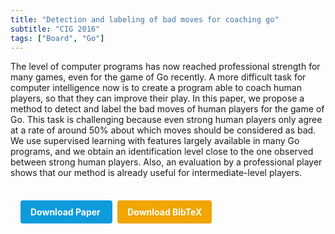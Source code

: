 ```yaml
---
title: "Detection and labeling of bad moves for coaching go"
subtitle: "CIG 2016"
tags: ["Board", "Go"]
---
```


The level of computer programs has now reached professional strength for many games, even for the game of Go recently. A more difficult task for computer intelligence now is to create a program able to coach human players, so that they can improve their play. In this paper, we propose a method to detect and label the bad moves of human players for the game of Go. This task is challenging because even strong human players only agree at a rate of around 50% about which moves should be considered as bad. We use supervised learning with features largely available in many Go programs, and we obtain an identification level close to the one observed between strong human players. Also, an evaluation by a professional player shows that our method is already useful for intermediate-level players.



<div style="margin-top: 1rem; padding: 1rem; display: inline-block;">

  <a href="https://doi.org/10.1109/CIG.2016.7860441" target="_blank" style="background-color: #0d9bdc; color: white; padding: 10px 16px; margin-right: 8px; text-decoration: none; border-radius: 4px; font-weight: bold;">
    Download Paper
  </a>

  <a href="../bib/detection-and-labeling-of-bad-moves-for-coaching-go.bib" download style="background-color: #f0a500; color: white; padding: 10px 16px; text-decoration: none; border-radius: 4px; font-weight: bold;">
    Download BibTeX
  </a>

</div>

